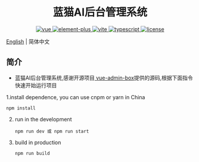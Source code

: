 <h1 align="center">蓝猫AI后台管理系统</h1>
<p align="center">
    <a href="https://github.com/vuejs/vue-next">
        <img src="https://img.shields.io/badge/vue3-3.0.5-brightgreen.svg" alt="vue">
    </a>
    <a href="https://github.com/element-plus/element-plus">
        <img src="https://img.shields.io/badge/elementPlus-1.0.2beta.42-brightgreen.svg" alt="element-plus">
    </a>
    <a href="https://github.com/vitejs/vite">
        <img src="https://img.shields.io/badge/vite-2.2.3-brightgreen.svg" alt="vite">
    </a>
    <a href="https://github.com/microsoft/TypeScript">
        <img src="https://img.shields.io/badge/typescript-4.1.3-brightgreen.svg" alt="typescript">
    </a>
    <a href="https://github.com/hsiangleev/element-plus-admin/blob/master/LICENSE">
        <img src="https://img.shields.io/github/license/mashape/apistatus.svg" alt="license">
    </a>
</p>

[English](./README.md) | 简体中文

## 简介

- [](./VERSION.md)
蓝猫AI后台管理系统,感谢开源项目[ vue-admin-box](https://gitee.com/cmdparkour/vue-admin-box)提供的源码,根据下面指令快速开始运行项目


1.install dependence, you can use cnpm or yarn in China

   ```
   npm install
   ```

2. run in the development

   ```
   npm run dev 或 npm run start
   ```

3. build in production

   ```
   npm run build
   ```
